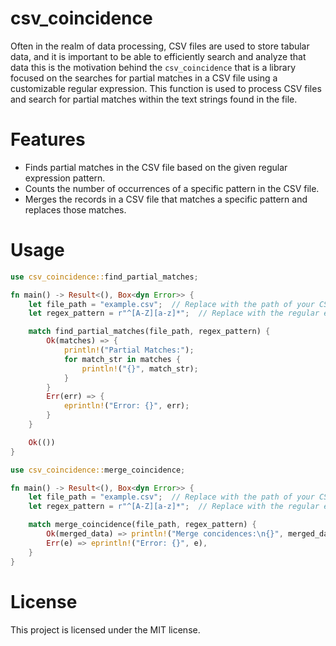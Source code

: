 # csv_coincidence

Often in the realm of data processing, CSV files are used to store tabular data, and it is important to be able to efficiently search and analyze that data this is the motivation behind the `csv_coincidence` that is a library focused on the searches for partial matches in a CSV file using a customizable regular expression. This function is used to process CSV files and search for partial matches within the text strings found in the file.

# Features

- Finds partial matches in the CSV file based on the given regular expression pattern.
- Counts the number of occurrences of a specific pattern in the CSV file.
- Merges the records in a CSV file that matches a specific pattern and replaces those matches.

# Usage

```rust
use csv_coincidence::find_partial_matches;

fn main() -> Result<(), Box<dyn Error>> {
    let file_path = "example.csv";  // Replace with the path of your CSV file
    let regex_pattern = r"^[A-Z][a-z]*";  // Replace with the regular expression

    match find_partial_matches(file_path, regex_pattern) {
        Ok(matches) => {
            println!("Partial Matches:");
            for match_str in matches {
                println!("{}", match_str);
            }
        }
        Err(err) => {
            eprintln!("Error: {}", err);
        }
    }

    Ok(())
}
```
```rust
use csv_coincidence::merge_coincidence;

fn main() -> Result<(), Box<dyn Error>> {
    let file_path = "example.csv";  // Replace with the path of your CSV file
    let regex_pattern = r"^[A-Z][a-z]*";  // Replace with the regular expression

    match merge_coincidence(file_path, regex_pattern) {
        Ok(merged_data) => println!("Merge concidences:\n{}", merged_data),
        Err(e) => eprintln!("Error: {}", e),
    }
}
```

# License
This project is licensed under the MIT license.
